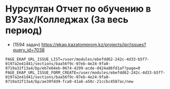 # Нурсултан Отчет по обучению в ВУЗах/Колледжах (За весь период)

- (1594 задач) https://ekap.kazatomprom.kz/projects/ipr/issues?query_id=7038

```env
PAGE_EKAP_URL_ISSUE_LIST=/user/modules/ebefdd62-242c-4d33-b5f7-0197a2e41d41/sections/baa56f9c-07eb-4e24-9fa0-8719a32f13a4/bp/eb7e64eb-0674-4299-acde-d424a86fd1af?page=0
PAGE_EKAP_URL_ISSUE_FORM_CREATE=/user/modules/ebefdd62-242c-4d33-b5f7-0197a2e41d41/sections/baa56f9c-07eb-4e24-9fa0-8719a32f13a4/bp/ae39fdd9-fca0-41a6-a50c-21ccbc4587ac/new
```
